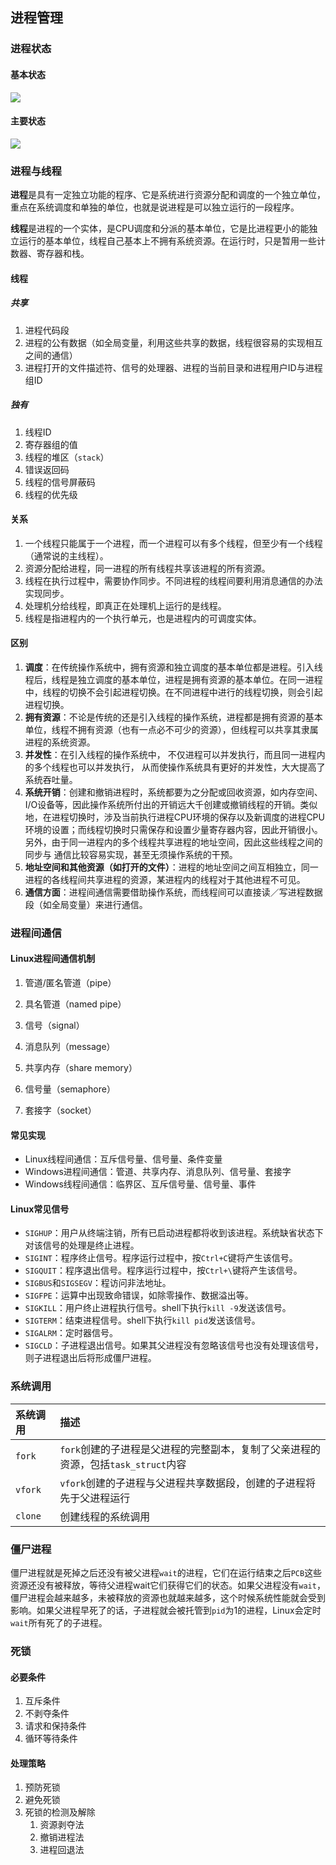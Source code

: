 ## 进程管理

### 进程状态

#### 基本状态

![](/assets/basical-process-states.svg)

#### 主要状态

![](/assets/primary-process-states.svg)

### 进程与线程

**进程**是具有一定独立功能的程序、它是系统进行资源分配和调度的一个独立单位，重点在系统调度和单独的单位，也就是说进程是可以独立运行的一段程序。

**线程**是进程的一个实体，是CPU调度和分派的基本单位，它是比进程更小的能独立运行的基本单位，线程自己基本上不拥有系统资源。在运行时，只是暂用一些计数器、寄存器和栈。

#### 线程

##### 共享

1. 进程代码段
2. 进程的公有数据（如全局变量，利用这些共享的数据，线程很容易的实现相互之间的通信）
3. 进程打开的文件描述符、信号的处理器、进程的当前目录和进程用户ID与进程组ID

##### 独有

1. 线程ID
2. 寄存器组的值
3. 线程的堆区（`stack`）
4. 错误返回码
5. 线程的信号屏蔽码
6. 线程的优先级

#### 关系

1. 一个线程只能属于一个进程，而一个进程可以有多个线程，但至少有一个线程（通常说的主线程）。
2. 资源分配给进程，同一进程的所有线程共享该进程的所有资源。
3. 线程在执行过程中，需要协作同步。不同进程的线程间要利用消息通信的办法实现同步。
4. 处理机分给线程，即真正在处理机上运行的是线程。
5. 线程是指进程内的一个执行单元，也是进程内的可调度实体。

#### 区别

1. **调度**：在传统操作系统中，拥有资源和独立调度的基本单位都是进程。引入线程后，线程是独立调度的基本单位，进程是拥有资源的基本单位。在同一进程中，线程的切换不会引起进程切换。在不同进程中进行的线程切换，则会引起进程切换。
2. **拥有资源**：不论是传统的还是引入线程的操作系统，进程都是拥有资源的基本单位，线程不拥有资源（也有一点必不可少的资源），但线程可以共享其隶属进程的系统资源。
3. **并发性**：在引入线程的操作系统中， 不仅进程可以并发执行，而且同一进程内的多个线程也可以并发执行， 从而使操作系统具有更好的并发性，大大提高了系统吞吐量。
4. **系统开销**：创建和撤销进程时，系统都要为之分配或回收资源，如内存空间、I/O设备等，因此操作系统所付出的开销远大千创建或撤销线程的开销。类似地，在进程切换时，涉及当前执行进程CPU环境的保存以及新调度的进程CPU环境的设置；而线程切换时只需保存和设置少量寄存器内容，因此开销很小。另外，由于同一进程内的多个线程共享进程的地址空间，因此这些线程之间的同步与通信比较容易实现，甚至无须操作系统的干预。
5. **地址空间和其他资源（如打开的文件）**：进程的地址空间之间互相独立，同一进程的各线程间共享进程的资源，某进程内的线程对于其他进程不可见。
6. **通信方面**：进程间通信需要借助操作系统，而线程间可以直接读／写进程数据段（如全局变量）来进行通信。

### 进程间通信

#### Linux进程间通信机制

1. 管道/匿名管道（pipe）

2. 具名管道（named pipe）

3. 信号（signal）

4. 消息队列（message）

5. 共享内存（share memory）

6. 信号量（semaphore）

7. 套接字（socket）

#### 常见实现

* Linux线程间通信：互斥信号量、信号量、条件变量
* Windows进程间通信：管道、共享内存、消息队列、信号量、套接字
* Windows线程间通信：临界区、互斥信号量、信号量、事件

#### Linux常见信号

* `SIGHUP`：用户从终端注销，所有已启动进程都将收到该进程。系统缺省状态下对该信号的处理是终止进程。
* `SIGINT`：程序终止信号。程序运行过程中，按`Ctrl+C`键将产生该信号。
* `SIGQUIT`：程序退出信号。程序运行过程中，按`Ctrl+\`键将产生该信号。
* `SIGBUS`和`SIGSEGV`：程访问非法地址。
* `SIGFPE`：运算中出现致命错误，如除零操作、数据溢出等。
* `SIGKILL`：用户终止进程执行信号。shell下执行`kill -9`发送该信号。
* `SIGTERM`：结束进程信号。shell下执行`kill pid`发送该信号。
* `SIGALRM`：定时器信号。
* `SIGCLD`：子进程退出信号。如果其父进程没有忽略该信号也没有处理该信号，则子进程退出后将形成僵尸进程。

### 系统调用

| **系统调用** | **描述** |
| :--- | :---|
| `fork` | `fork`创建的子进程是父进程的完整副本，复制了父亲进程的资源，包括`task_struct`内容 |
| `vfork` | `vfork`创建的子进程与父进程共享数据段，创建的子进程将先于父进程运行 | 
| `clone` | 创建线程的系统调用 |

### 僵尸进程

僵尸进程就是死掉之后还没有被父进程`wait`的进程，它们在运行结束之后`PCB`这些资源还没有被释放，等待父进程wait它们获得它们的状态。如果父进程没有`wait`，僵尸进程会越来越多，未被释放的资源也就越来越多，这个时候系统性能就会受到影响。如果父进程早死了的话，子进程就会被托管到`pid`为1的进程，Linux会定时`wait`所有死了的子进程。

### 死锁

#### 必要条件

1. 互斥条件
2. 不剥夺条件
3. 请求和保持条件
4. 循环等待条件

#### 处理策略

1. 预防死锁
2. 避免死锁
3. 死锁的检测及解除
    1. 资源剥夺法
    2. 撤销进程法
    3. 进程回退法
